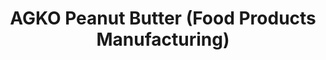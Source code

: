 ---
title: "AGKO Peanut Butter (Food Products Manufacturing)"
url: /nabua/agko-peanut-butter-food-products-manufacturing/
shop: shop
---